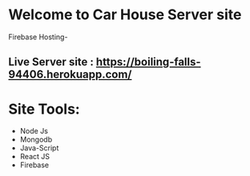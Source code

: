 ﻿# Welcome to Car House Server site


Firebase Hosting-
## Live Server site : https://boiling-falls-94406.herokuapp.com/




# Site Tools:
* Node Js
* Mongodb
* Java-Script
* React JS
* Firebase





